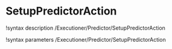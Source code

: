 <!-- MOOSE Documentation Stub: Remove this when content is added. -->

# SetupPredictorAction
!syntax description /Executioner/Predictor/SetupPredictorAction

!syntax parameters /Executioner/Predictor/SetupPredictorAction
